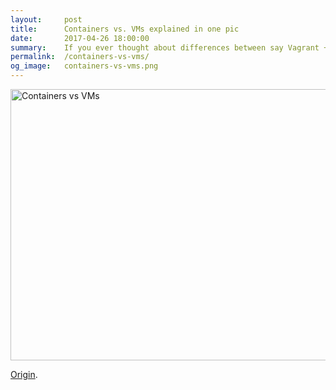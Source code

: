 ```yaml
---
layout:     post
title:      Containers vs. VMs explained in one pic
date:       2017-04-26 18:00:00
summary:    If you ever thought about differences between say Vagrant + VirtualBox and Docker, here is a picture you definitely should take a look at.
permalink:  /containers-vs-vms/
og_image:   containers-vs-vms.png
---
```

<img src="{{ site.baseurl }}/images/og/containers-vs-vms.png" alt="Containers vs VMs" width="770" height="434" />

[Origin](http://www.zdnet.com/article/what-is-docker-and-why-is-it-so-darn-popular/).